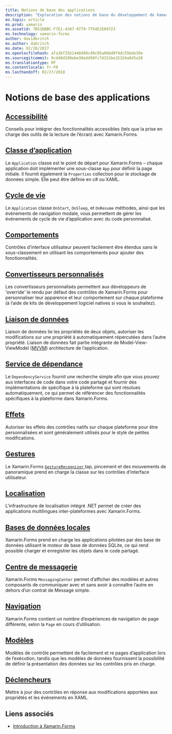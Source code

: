 ```yaml
---
title: Notions de base des applications
description: "Exploration des notions de base du développement de Xamarin.Forms"
ms.topic: article
ms.prod: xamarin
ms.assetid: 7B516BBC-F7E1-4387-9779-7754E2E69723
ms.technology: xamarin-forms
author: davidbritch
ms.author: dabritch
ms.date: 02/28/2017
ms.openlocfilehash: afa3bf25b1448d98c49c95a66bd0f4dc55bde39e
ms.sourcegitcommit: 6cd40d190abe38edd50fc74331be15324a845a28
ms.translationtype: MT
ms.contentlocale: fr-FR
ms.lasthandoff: 02/27/2018
---
```

# <a name="application-fundamentals"></a>Notions de base des applications

## <a name="accessibilityaccessibilityindexmd"></a>[Accessibilité](accessibility/index.md)

Conseils pour intégrer des fonctionnalités accessibles (tels que la prise en charge des outils de la lecture de l’écran) avec Xamarin.Forms.

## <a name="app-classapplication-classmd"></a>[Classe d’application](application-class.md)

Le `Application` classe est le point de départ pour Xamarin.Forms – chaque application doit implémenter une sous-classe `App` pour définir la page initiale. Il fournit également la `Properties` collection pour le stockage de données simple. Elle peut être définie en c# ou XAML.

## <a name="app-lifecycleapp-lifecyclemd"></a>[Cycle de vie](app-lifecycle.md)

Le `Application` classe `OnStart`, `OnSleep`, et `OnResume` méthodes, ainsi que les événements de navigation modale, vous permettent de gérer les événements de cycle de vie d’application avec du code personnalisé.

## <a name="behaviorsbehaviorsindexmd"></a>[Comportements](behaviors/index.md)

Contrôles d’interface utilisateur peuvent facilement être étendus sans le sous-classement en utilisant les comportements pour ajouter des fonctionnalités.

## <a name="custom-rendererscustom-rendererindexmd"></a>[Convertisseurs personnalisés](custom-renderer/index.md)

Les convertisseurs personnalisés permettent aux développeurs de 'override' le rendu par défaut des contrôles de Xamarin.Forms pour personnaliser leur apparence et leur comportement sur chaque plateforme (à l’aide de kits de développement logiciel natives si vous le souhaitez).

## <a name="data-bindingdata-bindingindexmd"></a>[Liaison de données](data-binding/index.md)

Liaison de données lie les propriétés de deux objets, autoriser les modifications sur une propriété à automatiquement répercutées dans l’autre propriété. Liaison de données fait partie intégrante de Model-View-ViewModel ([MVVM](~/xamarin-forms/enterprise-application-patterns/mvvm.md)) architecture de l’application.

## <a name="dependency-servicedependency-serviceindexmd"></a>[Service de dépendance](dependency-service/index.md)

Le `DependencyService` fournit une recherche simple afin que vous pouvez aux interfaces de code dans votre code partagé et fournir des implémentations de spécifique à la plateforme qui sont résolues automatiquement, ce qui permet de référencer des fonctionnalités spécifiques à la plateforme dans Xamarin.Forms.

## <a name="effectseffectsindexmd"></a>[Effets](effects/index.md)

Autoriser les effets des contrôles natifs sur chaque plateforme pour être personnalisées et sont généralement utilisés pour le style de petites modifications.

## <a name="gesturesgesturesindexmd"></a>[Gestures](gestures/index.md)

Le Xamarin.Forms [ `GestureRecognizer` ](https://developer.xamarin.com/api/type/Xamarin.Forms.GestureRecognizer/) tap, pincement et des mouvements de panoramique prend en charge la classe sur les contrôles d’interface utilisateur.

## <a name="localizationlocalizationmd"></a>[Localisation](localization.md)

L’infrastructure de localisation intégré .NET permet de créer des applications multilingues inter-plateformes avec Xamarin.Forms.

## <a name="local-databasesdatabasesmd"></a>[Bases de données locales](databases.md)

Xamarin.Forms prend en charge les applications pilotées par des base de données utilisant le moteur de base de données SQLite, ce qui rend possible charger et enregistrer les objets dans le code partagé.

## <a name="messaging-centermessaging-centermd"></a>[Centre de messagerie](messaging-center.md)

Xamarin.Forms `MessagingCenter` permet d’afficher des modèles et autres composants de communiquer avec et sans avoir à connaître l’autre en dehors d’un contrat de Message simple.

## <a name="navigationnavigationindexmd"></a>[Navigation](navigation/index.md)

Xamarin.Forms contient un nombre d’expériences de navigation de page différente, selon la `Page` en cours d’utilisation.

## <a name="templatestemplatesindexmd"></a>[Modèles](templates/index.md)

Modèles de contrôle permettent de facilement et re pages d’application lors de l’exécution, tandis que les modèles de données fournissent la possibilité de définir la présentation des données sur les contrôles pris en charge.

## <a name="triggerstriggersmd"></a>[Déclencheurs](triggers.md)

Mettre à jour des contrôles en réponse aux modifications apportées aux propriétés et les événements en XAML.


## <a name="related-links"></a>Liens associés

- [Introduction à Xamarin.Forms](~/xamarin-forms/get-started/introduction-to-xamarin-forms.md)

